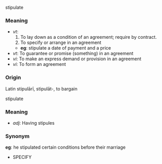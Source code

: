 stipulate
### Meaning
+ _vt_:
   1. To lay down as a condition of an agreement; require by contract.
   2. To specify or arrange in an agreement
    + __eg__: stipulate a date of payment and a price
+ _vt_: To guarantee or promise (something) in an agreement
+ _vi_: To make an express demand or provision in an agreement
+ _vi_: To form an agreement

### Origin

Latin stipulārī, stipulāt-, to bargain

stipulate
### Meaning
+ _adj_: Having stipules

### Synonym

__eg__: he stipulated certain conditions before their marriage

+ SPECIFY


